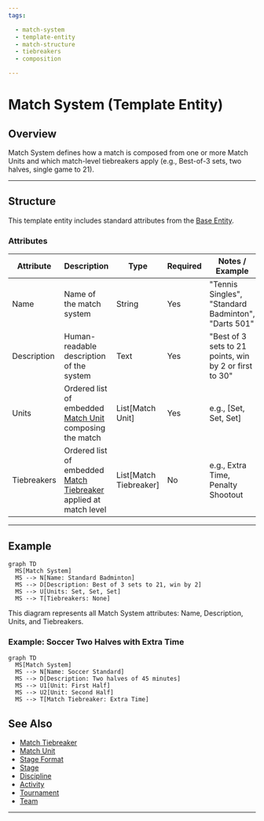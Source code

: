 ```yaml
---
tags:

  - match-system
  - template-entity
  - match-structure
  - tiebreakers
  - composition

---
```


# Match System (Template Entity)

## Overview

Match System defines how a match is composed from one or more Match Units and which match-level tiebreakers apply (e.g., Best-of-3 sets, two halves, single game to 21).

---

## Structure

This template entity includes standard attributes from the [Base Entity](../../../foundation/base_entity.md).

### Attributes

| Attribute    | Description                                                                                                 | Type            | Required | Notes / Example                                                                 |
| ------------ | ----------------------------------------------------------------------------------------------------------- | --------------- | -------- | ------------------------------------------------------------------------------- |
| Name         | Name of the match system                                                                                    | String          | Yes      | "Tennis Singles", "Standard Badminton", "Darts 501"                            |
| Description  | Human-readable description of the system                                                                    | Text            | Yes      | "Best of 3 sets to 21 points, win by 2 or first to 30"                          |
| Units        | Ordered list of embedded [Match Unit](match_unit/match_unit.md) composing the match                         | List[Match Unit] | Yes    | e.g., [Set, Set, Set]                                                            |
| Tiebreakers  | Ordered list of embedded [Match Tiebreaker](match_tiebreaker.md) applied at match level                     | List[Match Tiebreaker] | No | e.g., Extra Time, Penalty Shootout                                               |

---

## Example

```mermaid
graph TD
  MS[Match System]
  MS --> N[Name: Standard Badminton]
  MS --> D[Description: Best of 3 sets to 21, win by 2]
  MS --> U[Units: Set, Set, Set]
  MS --> T[Tiebreakers: None]
```

This diagram represents all Match System attributes: Name, Description, Units, and Tiebreakers.

### Example: Soccer Two Halves with Extra Time

```mermaid
graph TD
  MS[Match System]
  MS --> N[Name: Soccer Standard]
  MS --> D[Description: Two halves of 45 minutes]
  MS --> U1[Unit: First Half]
  MS --> U2[Unit: Second Half]
  MS --> T[Match Tiebreaker: Extra Time]
```

## See Also

- [Match Tiebreaker](match_tiebreaker.md)
- [Match Unit](match_unit/match_unit.md)
- [Stage Format](../stage_format.md)
- [Stage](../stage.md)
- [Discipline](../../../discipline/discipline.md)
- [Activity](../../../discipline/activity/activity.md)
- [Tournament](../../../tournament/tournament.md)
- [Team](../../../team/team.md)

---
